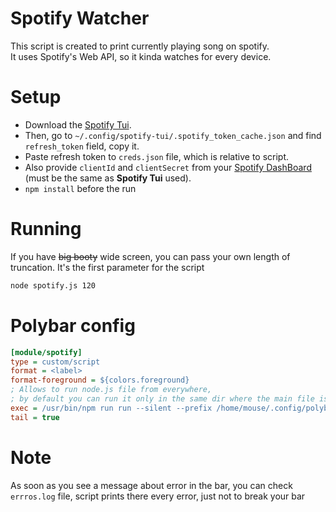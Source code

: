 # Spotify Watcher
This script is created to print currently playing song on spotify.  
It uses Spotify's Web API, so it kinda watches for every device.

# Setup
- Download the [Spotify Tui](https://github.com/Rigellute/spotify-tui#installation).  
- Then, go to `~/.config/spotify-tui/.spotify_token_cache.json` and find `refresh_token` field, copy it.  
- Paste refresh token to `creds.json` file, which is relative to script.
- Also provide `clientId` and `clientSecret` from your [Spotify DashBoard](https://developer.spotify.com/dashboard/) (must be the same as **Spotify Tui** used).
- `npm install` before the run

# Running
If you have ~~big booty~~ wide screen, you can pass your own length of truncation. It's the first parameter for the script
```bash
node spotify.js 120
```

# Polybar config
```ini
[module/spotify]
type = custom/script
format = <label>
format-foreground = ${colors.foreground}
; Allows to run node.js file from everywhere, 
; by default you can run it only in the same dir where the main file is located
exec = /usr/bin/npm run run --silent --prefix /home/mouse/.config/polybar/scripts/spotify 
tail = true
```

# Note
As soon as you see a message about error in the bar, you can check `errros.log` file, script prints there every error, just not to break your bar